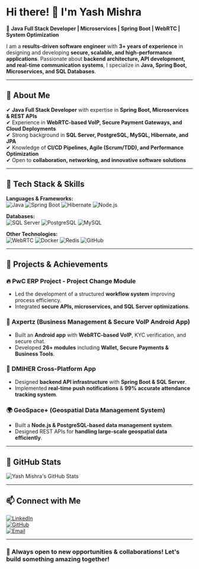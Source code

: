 # Hi there! 👋 I'm Yash Mishra

🚀 **Java Full Stack Developer | Microservices | Spring Boot | WebRTC | System Optimization**  

I am a **results-driven software engineer** with **3+ years of experience** in designing and developing **secure, scalable, and high-performance applications**. Passionate about **backend architecture, API development, and real-time communication systems**, I specialize in **Java, Spring Boot, Microservices, and SQL Databases**.

---

## 🔹 **About Me**

✔ **Java Full Stack Developer** with expertise in **Spring Boot, Microservices & REST APIs**  
✔ Experience in **WebRTC-based VoIP, Secure Payment Gateways, and Cloud Deployments**  
✔ Strong background in **SQL Server, PostgreSQL, MySQL, Hibernate, and JPA**  
✔ Knowledge of **CI/CD Pipelines, Agile (Scrum/TDD), and Performance Optimization**  
✔ Open to **collaboration, networking, and innovative software solutions**  

---

## 🔹 **Tech Stack & Skills**

**Languages & Frameworks:**  
![Java](https://img.shields.io/badge/Java-ED8B00?style=for-the-badge&logo=java&logoColor=white) ![Spring Boot](https://img.shields.io/badge/SpringBoot-6DB33F?style=for-the-badge&logo=spring&logoColor=white) ![Hibernate](https://img.shields.io/badge/Hibernate-59666C?style=for-the-badge&logo=hibernate&logoColor=white) ![Node.js](https://img.shields.io/badge/Node.js-43853D?style=for-the-badge&logo=node.js&logoColor=white)

**Databases:**  
![SQL Server](https://img.shields.io/badge/SQL%20Server-CC2927?style=for-the-badge&logo=microsoft%20sql%20server&logoColor=white) ![PostgreSQL](https://img.shields.io/badge/PostgreSQL-316192?style=for-the-badge&logo=postgresql&logoColor=white) ![MySQL](https://img.shields.io/badge/MySQL-4479A1?style=for-the-badge&logo=mysql&logoColor=white)

**Other Technologies:**  
![WebRTC](https://img.shields.io/badge/WebRTC-333333?style=for-the-badge&logo=webrtc&logoColor=white) ![Docker](https://img.shields.io/badge/Docker-2496ED?style=for-the-badge&logo=docker&logoColor=white) ![Redis](https://img.shields.io/badge/Redis-DC382D?style=for-the-badge&logo=redis&logoColor=white) ![GitHub](https://img.shields.io/badge/GitHub-181717?style=for-the-badge&logo=github&logoColor=white)

---

## 🔹 **Projects & Achievements**

### 🔥 **PwC ERP Project - Project Change Module**
- Led the development of a structured **workflow system** improving process efficiency.
- Integrated **secure APIs, microservices, and SQL Server optimizations**.

### 📍 **Axpertz (Business Management & Secure VoIP Android App)**
- Built an **Android app** with **WebRTC-based VoIP**, KYC verification, and secure chat.
- Developed **26+ modules** including **Wallet, Secure Payments & Business Tools**.

### 📌 **DMIHER Cross-Platform App**
- Designed **backend API infrastructure** with **Spring Boot & SQL Server**.
- Implemented **real-time push notifications** & **99% accurate attendance tracking system**.

### 🌍 **GeoSpace+ (Geospatial Data Management System)**
- Built a **Node.js & PostgreSQL-based data management system**.
- Designed REST APIs for **handling large-scale geospatial data efficiently**.

---

## 🔹 **GitHub Stats**

![Yash Mishra's GitHub Stats](https://github-readme-stats.vercel.app/api?username=yash547&show_icons=true&theme=tokyonight)

---

## 📫 **Connect with Me**

[![LinkedIn](https://img.shields.io/badge/LinkedIn-YashMishra-blue?style=for-the-badge&logo=linkedin)](https://www.linkedin.com/in/yash547/)  
[![GitHub](https://img.shields.io/badge/GitHub-yash547-lightgrey?style=for-the-badge&logo=github)](https://github.com/yash547)  
[![Email](https://img.shields.io/badge/Email-yashmishra547@gmail.com-red?style=for-the-badge&logo=gmail&logoColor=white)](mailto:yashmishra547@gmail.com)

---

### **🚀 Always open to new opportunities & collaborations! Let's build something amazing together!**
